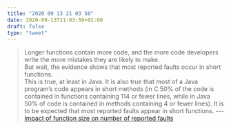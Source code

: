 ```yaml
---
title: "2020 09 13 21 03 50"
date: 2020-09-13T21:03:50+02:00
draft: false
type: "tweet"
---
```

> Longer functions contain more code, and the more code developers write the more mistakes they are likely to make.<br> But wait, the evidence shows that most reported faults occur in short functions.<br> This is true, at least in Java. It is also true that most of a Java program’s code appears in short methods (in C 50% of the code is contained in functions containing 114 or fewer lines, while in Java 50% of code is contained in methods containing 4 or fewer lines). It is to be expected that most reported faults appear in short functions. --- [Impact of function size on number of reported faults](http://shape-of-code.coding-guidelines.com/2020/09/06/impact-of-function-size-on-number-of-reported-faults/)
